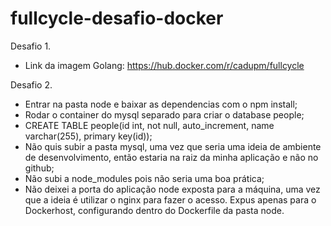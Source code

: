 # fullcycle-desafio-docker
Desafio 1. 
  - Link da imagem Golang: https://hub.docker.com/r/cadupm/fullcycle

Desafio 2. 
  - Entrar na pasta node e baixar as dependencias com o npm install;
  - Rodar o container do mysql separado para criar o database people;
  - CREATE TABLE people(id int, not null, auto_increment, name varchar(255), primary key(id));
  - Não quis subir a pasta mysql, uma vez que seria uma ideia de ambiente de desenvolvimento, então estaria na raiz da minha aplicação e não no github;
  - Não subi a node_modules pois não seria uma boa prática;
  - Não deixei a porta do aplicação node exposta para a máquina, uma vez que a ideia é utilizar o nginx para fazer o acesso. Expus apenas para o Dockerhost, 
    configurando dentro do Dockerfile da pasta node.
